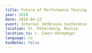 ```yaml
---
title: Future of Performance Testing
year: 2018
date: 2018-04-12
event: Internal JetBrains Conference
location: St. Petersburg, Russia
location_ru: г. Санкт-Петербург
language: ru
hasNotes: false
---
```

